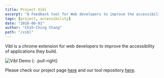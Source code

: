 ```yaml
---
title: Project Vibl
excerpt: "A Feedback tool for Web developers to improve the accessibility of applications they build."
tags: [project, accessibility]
date: "2016-06-01"
author: "Chih-Ching Chang"
path: "/vibl"
---
```


Vibl is a chrome extension for web developers to improve the accessibility of applications they build.

![Vibl Demo](https://lh3.googleusercontent.com/8bApTYbfgKhjvTCeKjcz-XDA7j_-WZ83HiczrJ2OeK9AMUN0H0OqwMY7FF-O0qxB_xklmYMkTxy_ZlCk9-lP5uLotjKKuZ71Y-NC25tPRKLMyKzhsHnnyvjnYaXs6b4EkvxMifRmM5jjWKomRrP2FviExH8rA9BvT2ii-pGxSDOv3qXfQxtIyNIujiC3umKDD3P8cinXwtUuBVf0WxRmfIEomjXun9dkLMi0Y4Fu7ywhYq_cVp2XKeBDKbwhxs0fRSbhaMaakj4tBbFmpfywSTheOm10lkhu68a2yRiFCxpi-JAVrpOFGwmAwBSO2LSyL5fG9Ewv_x54F8v1vTeVRZKFawodecY1HK6z51mxgn45y0az2PmpoXygQn11CGDPoXV33Hm43VaWL9a2JIEWiS71p31Fz2xxcWflSA_eeH-mLDe8XXjldkdXO65-MJXa5Bf5UGogNWXmSrEE5G1VJw55Wm6VEV5C6W9kQCTQPrcKbsGOEHKZDebly6ga3lItbCwPoFk7NlGq_v5tXJETv2pfdZOv6UlopYaTF7tBav64oMu9B392iIRfYPopbQDEpSET=w1335-h643-no)
{: .pull-right}

Please check our project page [here](http://eyeccc.github.io/Web_accessibility/) and our tool repository [here](https://github.com/achinkulshrestha/accessibility).